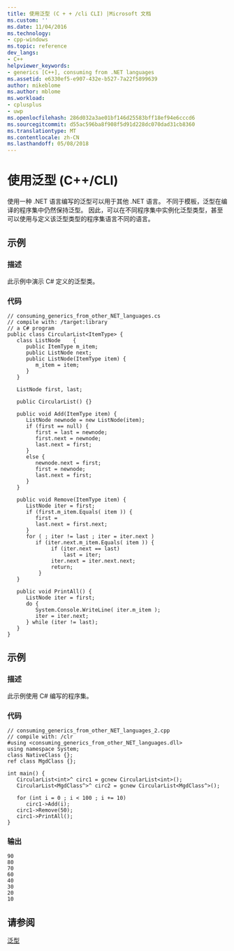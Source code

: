 ```yaml
---
title: 使用泛型 (C + + /cli CLI) |Microsoft 文档
ms.custom: ''
ms.date: 11/04/2016
ms.technology:
- cpp-windows
ms.topic: reference
dev_langs:
- C++
helpviewer_keywords:
- generics [C++], consuming from .NET languages
ms.assetid: e6330ef5-e907-432e-b527-7a22f5899639
author: mikeblome
ms.author: mblome
ms.workload:
- cplusplus
- uwp
ms.openlocfilehash: 286d032a3ae01bf146d25583bff18ef94e6cccd6
ms.sourcegitcommit: d55ac596ba8f908f5d91d228dc070dad31cb8360
ms.translationtype: MT
ms.contentlocale: zh-CN
ms.lasthandoff: 05/08/2018
---
```

# <a name="consuming-generics-ccli"></a>使用泛型 (C++/CLI)
使用一种 .NET 语言编写的泛型可以用于其他 .NET 语言。 不同于模板，泛型在编译的程序集中仍然保持泛型。 因此，可以在不同程序集中实例化泛型类型，甚至可以使用与定义该泛型类型的程序集语言不同的语言。  
  
## <a name="example"></a>示例  
  
### <a name="description"></a>描述  
 此示例中演示 C# 定义的泛型类。  
  
### <a name="code"></a>代码  
  
```  
// consuming_generics_from_other_NET_languages.cs  
// compile with: /target:library  
// a C# program  
public class CircularList<ItemType> {  
   class ListNode    {  
      public ItemType m_item;  
      public ListNode next;  
      public ListNode(ItemType item) {  
         m_item = item;  
      }  
   }  
  
   ListNode first, last;  
  
   public CircularList() {}  
  
   public void Add(ItemType item) {  
      ListNode newnode = new ListNode(item);  
      if (first == null) {  
         first = last = newnode;  
         first.next = newnode;  
         last.next = first;  
      }  
      else {  
         newnode.next = first;  
         first = newnode;  
         last.next = first;  
      }   
   }  
  
   public void Remove(ItemType item) {  
      ListNode iter = first;  
      if (first.m_item.Equals( item )) {  
         first =   
         last.next = first.next;  
      }  
      for ( ; iter != last ; iter = iter.next )  
         if (iter.next.m_item.Equals( item )) {  
              if (iter.next == last)  
                  last = iter;  
              iter.next = iter.next.next;  
              return;  
          }  
   }  
  
   public void PrintAll() {  
      ListNode iter = first;  
      do {  
         System.Console.WriteLine( iter.m_item );  
         iter = iter.next;  
      } while (iter != last);  
   }  
}  
```  
  
## <a name="example"></a>示例  
  
### <a name="description"></a>描述  
 此示例使用 C# 编写的程序集。  
  
### <a name="code"></a>代码  
  
```  
// consuming_generics_from_other_NET_languages_2.cpp  
// compile with: /clr  
#using <consuming_generics_from_other_NET_languages.dll>  
using namespace System;  
class NativeClass {};  
ref class MgdClass {};  
  
int main() {  
   CircularList<int>^ circ1 = gcnew CircularList<int>();  
   CircularList<MgdClass^>^ circ2 = gcnew CircularList<MgdClass^>();  
  
   for (int i = 0 ; i < 100 ; i += 10)  
      circ1->Add(i);  
   circ1->Remove(50);  
   circ1->PrintAll();  
}  
```  
  
### <a name="output"></a>输出  
  
```  
90  
80  
70  
60  
40  
30  
20  
10  
```  
  
## <a name="see-also"></a>请参阅  
 [泛型](../windows/generics-cpp-component-extensions.md)
